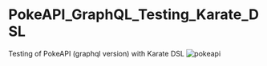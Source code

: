 # PokeAPI_GraphQL_Testing_Karate_DSL
Testing of PokeAPI (graphql version) with Karate DSL
![pokeapi](https://user-images.githubusercontent.com/49166201/156422522-4bf1d7cf-e758-4bdb-b0ea-d1bc65251b61.svg)

